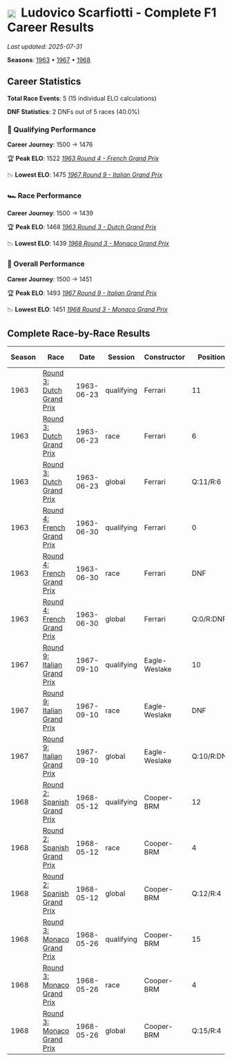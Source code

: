 # <img src="https://upload.wikimedia.org/wikipedia/commons/0/03/Flag_of_Italy.svg" alt="Italy" width="20" height="auto" style="vertical-align: middle; margin-right: 5px;" onerror="this.outerHTML='🇮🇹'; this.style.marginRight='5px';"/> Ludovico Scarfiotti - Complete F1 Career Results

*Last updated: 2025-07-31*

**Seasons**: [1963](../seasons/1963-season-report) • [1967](../seasons/1967-season-report) • [1968](../seasons/1968-season-report)

## Career Statistics

**Total Race Events**: 5 (15 individual ELO calculations)

**DNF Statistics**: 2 DNFs out of 5 races (40.0%)

### 🏁 Qualifying Performance
**Career Journey**: 1500 → 1476

🏆 **Peak ELO**: 1522
   *[1963 Round 4 - French Grand Prix](../seasons/1963-season-report#round-4-french-grand-prix)*

📉 **Lowest ELO**: 1475
   *[1967 Round 9 - Italian Grand Prix](../seasons/1967-season-report#round-9-italian-grand-prix)*

### 🏎️ Race Performance
**Career Journey**: 1500 → 1439

🏆 **Peak ELO**: 1468
   *[1963 Round 3 - Dutch Grand Prix](../seasons/1963-season-report#round-3-dutch-grand-prix)*

📉 **Lowest ELO**: 1439
   *[1968 Round 3 - Monaco Grand Prix](../seasons/1968-season-report#round-3-monaco-grand-prix)*

### 🌟 Overall Performance
**Career Journey**: 1500 → 1451

🏆 **Peak ELO**: 1493
   *[1967 Round 9 - Italian Grand Prix](../seasons/1967-season-report#round-9-italian-grand-prix)*

📉 **Lowest ELO**: 1451
   *[1968 Round 3 - Monaco Grand Prix](../seasons/1968-season-report#round-3-monaco-grand-prix)*


## Complete Race-by-Race Results

| Season | Race | Date | Session | Constructor | Position | Starting ELO | ELO Change | Final ELO | Teammate |
|--------|------|------|---------|-------------|----------|--------------|------------|-----------|----------|
| 1963 | [Round 3: Dutch Grand Prix](../seasons/1963-season-report#round-3-dutch-grand-prix) | 1963-06-23 | qualifying | Ferrari | 11 | 1500 | -23 | 1477 | <img src="https://upload.wikimedia.org/wikipedia/commons/thumb/8/83/Flag_of_the_United_Kingdom_%283-5%29.svg/512px-Flag_of_the_United_Kingdom_%283-5%29.svg.png?20250726143817" alt="United Kingdom" width="20" height="auto" style="vertical-align: middle; margin-right: 5px;" onerror="this.outerHTML='🇬🇧'; this.style.marginRight='5px';"/> John Surtees |
| 1963 | [Round 3: Dutch Grand Prix](../seasons/1963-season-report#round-3-dutch-grand-prix) | 1963-06-23 | race | Ferrari | 6 | 1500 | -32 | 1468 | <img src="https://upload.wikimedia.org/wikipedia/commons/thumb/8/83/Flag_of_the_United_Kingdom_%283-5%29.svg/512px-Flag_of_the_United_Kingdom_%283-5%29.svg.png?20250726143817" alt="United Kingdom" width="20" height="auto" style="vertical-align: middle; margin-right: 5px;" onerror="this.outerHTML='🇬🇧'; this.style.marginRight='5px';"/> John Surtees |
| 1963 | [Round 3: Dutch Grand Prix](../seasons/1963-season-report#round-3-dutch-grand-prix) | 1963-06-23 | global | Ferrari | Q:11/R:6 | 1500 | -29 | 1471 | <img src="https://upload.wikimedia.org/wikipedia/commons/thumb/8/83/Flag_of_the_United_Kingdom_%283-5%29.svg/512px-Flag_of_the_United_Kingdom_%283-5%29.svg.png?20250726143817" alt="United Kingdom" width="20" height="auto" style="vertical-align: middle; margin-right: 5px;" onerror="this.outerHTML='🇬🇧'; this.style.marginRight='5px';"/> John Surtees |
| 1963 | [Round 4: French Grand Prix](../seasons/1963-season-report#round-4-french-grand-prix) | 1963-06-30 | qualifying | Ferrari | 0 | 1477 | +45 | 1522 | <img src="https://upload.wikimedia.org/wikipedia/commons/thumb/8/83/Flag_of_the_United_Kingdom_%283-5%29.svg/512px-Flag_of_the_United_Kingdom_%283-5%29.svg.png?20250726143817" alt="United Kingdom" width="20" height="auto" style="vertical-align: middle; margin-right: 5px;" onerror="this.outerHTML='🇬🇧'; this.style.marginRight='5px';"/> John Surtees |
| 1963 | [Round 4: French Grand Prix](../seasons/1963-season-report#round-4-french-grand-prix) | 1963-06-30 | race | Ferrari | DNF | 1468 | N/A | 1468 | <img src="https://upload.wikimedia.org/wikipedia/commons/thumb/8/83/Flag_of_the_United_Kingdom_%283-5%29.svg/512px-Flag_of_the_United_Kingdom_%283-5%29.svg.png?20250726143817" alt="United Kingdom" width="20" height="auto" style="vertical-align: middle; margin-right: 5px;" onerror="this.outerHTML='🇬🇧'; this.style.marginRight='5px';"/> John Surtees |
| 1963 | [Round 4: French Grand Prix](../seasons/1963-season-report#round-4-french-grand-prix) | 1963-06-30 | global | Ferrari | Q:0/R:DNF | 1471 | +14 | 1484 | <img src="https://upload.wikimedia.org/wikipedia/commons/thumb/8/83/Flag_of_the_United_Kingdom_%283-5%29.svg/512px-Flag_of_the_United_Kingdom_%283-5%29.svg.png?20250726143817" alt="United Kingdom" width="20" height="auto" style="vertical-align: middle; margin-right: 5px;" onerror="this.outerHTML='🇬🇧'; this.style.marginRight='5px';"/> John Surtees |
| 1967 | [Round 9: Italian Grand Prix](../seasons/1967-season-report#round-9-italian-grand-prix) | 1967-09-10 | qualifying | Eagle-Weslake | 10 | 1500 | -25 | 1475 | <img src="https://upload.wikimedia.org/wikipedia/commons/a/a4/Flag_of_the_United_States.svg" alt="United States" width="20" height="auto" style="vertical-align: middle; margin-right: 5px;" onerror="this.outerHTML='🇺🇸'; this.style.marginRight='5px';"/> Dan Gurney |
| 1967 | [Round 9: Italian Grand Prix](../seasons/1967-season-report#round-9-italian-grand-prix) | 1967-09-10 | race | Eagle-Weslake | DNF | 1500 | N/A | 1500 | <img src="https://upload.wikimedia.org/wikipedia/commons/a/a4/Flag_of_the_United_States.svg" alt="United States" width="20" height="auto" style="vertical-align: middle; margin-right: 5px;" onerror="this.outerHTML='🇺🇸'; this.style.marginRight='5px';"/> Dan Gurney |
| 1967 | [Round 9: Italian Grand Prix](../seasons/1967-season-report#round-9-italian-grand-prix) | 1967-09-10 | global | Eagle-Weslake | Q:10/R:DNF | 1500 | -7 | 1493 | <img src="https://upload.wikimedia.org/wikipedia/commons/a/a4/Flag_of_the_United_States.svg" alt="United States" width="20" height="auto" style="vertical-align: middle; margin-right: 5px;" onerror="this.outerHTML='🇺🇸'; this.style.marginRight='5px';"/> Dan Gurney |
| 1968 | [Round 2: Spanish Grand Prix](../seasons/1968-season-report#round-2-spanish-grand-prix) | 1968-05-12 | qualifying | Cooper-BRM | 12 | 1475 | +34 | 1509 | <img src="https://upload.wikimedia.org/wikipedia/commons/thumb/8/83/Flag_of_the_United_Kingdom_%283-5%29.svg/512px-Flag_of_the_United_Kingdom_%283-5%29.svg.png?20250726143817" alt="United Kingdom" width="20" height="auto" style="vertical-align: middle; margin-right: 5px;" onerror="this.outerHTML='🇬🇧'; this.style.marginRight='5px';"/> Brian Redman |
| 1968 | [Round 2: Spanish Grand Prix](../seasons/1968-season-report#round-2-spanish-grand-prix) | 1968-05-12 | race | Cooper-BRM | 4 | 1500 | -32 | 1468 | <img src="https://upload.wikimedia.org/wikipedia/commons/thumb/8/83/Flag_of_the_United_Kingdom_%283-5%29.svg/512px-Flag_of_the_United_Kingdom_%283-5%29.svg.png?20250726143817" alt="United Kingdom" width="20" height="auto" style="vertical-align: middle; margin-right: 5px;" onerror="this.outerHTML='🇬🇧'; this.style.marginRight='5px';"/> Brian Redman |
| 1968 | [Round 2: Spanish Grand Prix](../seasons/1968-season-report#round-2-spanish-grand-prix) | 1968-05-12 | global | Cooper-BRM | Q:12/R:4 | 1493 | -12 | 1481 | <img src="https://upload.wikimedia.org/wikipedia/commons/thumb/8/83/Flag_of_the_United_Kingdom_%283-5%29.svg/512px-Flag_of_the_United_Kingdom_%283-5%29.svg.png?20250726143817" alt="United Kingdom" width="20" height="auto" style="vertical-align: middle; margin-right: 5px;" onerror="this.outerHTML='🇬🇧'; this.style.marginRight='5px';"/> Brian Redman |
| 1968 | [Round 3: Monaco Grand Prix](../seasons/1968-season-report#round-3-monaco-grand-prix) | 1968-05-26 | qualifying | Cooper-BRM | 15 | 1509 | -33 | 1476 | Lucien Bianchi |
| 1968 | [Round 3: Monaco Grand Prix](../seasons/1968-season-report#round-3-monaco-grand-prix) | 1968-05-26 | race | Cooper-BRM | 4 | 1468 | -29 | 1439 | Lucien Bianchi |
| 1968 | [Round 3: Monaco Grand Prix](../seasons/1968-season-report#round-3-monaco-grand-prix) | 1968-05-26 | global | Cooper-BRM | Q:15/R:4 | 1481 | -30 | 1451 | Lucien Bianchi |
